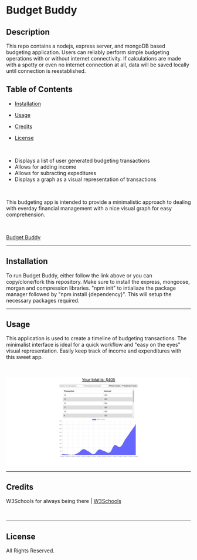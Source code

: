# Budget Buddy

## Description

This repo contains a nodejs, express server, and mongoDB based budgeting application. Users can reliably perform simple budgeting operations with or without internet connectivity. If calculations are made with a spotty or even no internet connection at all, data will be saved locally until connection is reestablished.

## Table of Contents

* [Installation](#installation)

* [Usage](#usage)

* [Credits](#credits)

* [License](#license)

</br>

* Displays a list of user generated budgeting transactions
* Allows for adding income
* Allows for subracting expeditures
* Displays a graph as a visual representation of transactions

</br>

This budgeting app is intended to provide a minimalistic approach to dealing with everday financial management with a nice visual graph for easy comprehension.

</br>

[Budget Buddy](https://budget-buddy.herokuapp.com/)

***

## Installation

To run Budget Buddy, either follow the link above or you can copy/clone/fork this repository. Make sure to install the express, mongoose, morgan and compression libraries. "npm init" to intialiaze the package manager followed by "npm install {dependency}". This will setup the necessary packages required.

***

## Usage

This application is used to create a timeline of budgeting transactions. The minimalist interface is ideal for a quick workflow and "easy on the eyes" visual representation. Easily keep track of income and expenditures with this sweet app.

</br>

![budget buddy screenshot](./public/images/screenshot.jpg)

***

## Credits

W3Schools for always being there | 
[W3Schools](https://www.w3schools.com/)

</br>

***

## License

All Rights Reserved.
